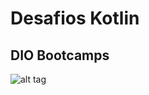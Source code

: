 # Desafios Kotlin

## DIO Bootcamps



![alt tag](https://hermes.digitalinnovation.one/assets/diome/logo.png)
